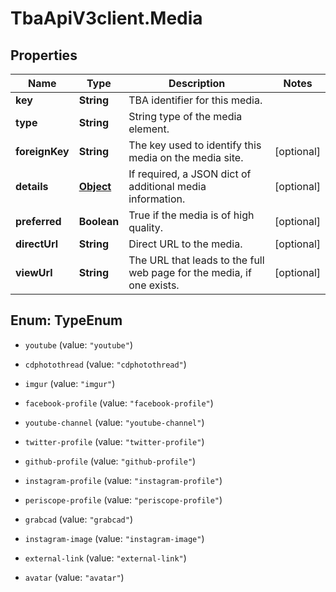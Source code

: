 # TbaApiV3client.Media

## Properties
Name | Type | Description | Notes
------------ | ------------- | ------------- | -------------
**key** | **String** | TBA identifier for this media. | 
**type** | **String** | String type of the media element. | 
**foreignKey** | **String** | The key used to identify this media on the media site. | [optional] 
**details** | [**Object**](.md) | If required, a JSON dict of additional media information. | [optional] 
**preferred** | **Boolean** | True if the media is of high quality. | [optional] 
**directUrl** | **String** | Direct URL to the media. | [optional] 
**viewUrl** | **String** | The URL that leads to the full web page for the media, if one exists. | [optional] 


<a name="TypeEnum"></a>
## Enum: TypeEnum


* `youtube` (value: `"youtube"`)

* `cdphotothread` (value: `"cdphotothread"`)

* `imgur` (value: `"imgur"`)

* `facebook-profile` (value: `"facebook-profile"`)

* `youtube-channel` (value: `"youtube-channel"`)

* `twitter-profile` (value: `"twitter-profile"`)

* `github-profile` (value: `"github-profile"`)

* `instagram-profile` (value: `"instagram-profile"`)

* `periscope-profile` (value: `"periscope-profile"`)

* `grabcad` (value: `"grabcad"`)

* `instagram-image` (value: `"instagram-image"`)

* `external-link` (value: `"external-link"`)

* `avatar` (value: `"avatar"`)




